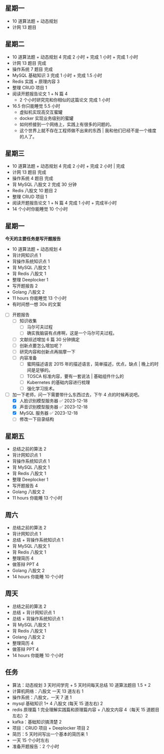 ## 星期一

- 10 道算法题 + 动态规划
- 计网 13 题目

## 星期二

- 10 道算法题 + 动态规划 4 完成 2 小时 + 完成 1 小时 + 完成 1 小时
- 计网 13 题目 完成
- 操作系统 7 题目 完成
- MySQL 基础知识 3 完成 1 小时 + 完成 1.5 小时
- Redis 实践 + 原理内容 3
- 整理 CRUD 项目 1
- 阅读开题报告论文 1 + N 篇 4
	- 2 个小时研究完和你相似的这篇论文 完成 1 小时
- 16.5 你只能睡觉 5.5 小时
	- 虚拟机实现高交互蜜罐
	- docker 实现业务级别的蜜罐
	- 如何桥接到一个网络上，实践上有很多的问题的。
	- 这个世界上就不存在工程师做不出来的东西 | 我和他们已经不是一个维度的人了。

## 星期三

- 10 道算法题 + 动态规划 4 完成 2 小时 + 完成 2 小时 | 完成
- 计网 13 题目 完成
- 操作系统 4 题目 完成
- 背 MySQL 八股文 2 完成 30 分钟
- Redis 八股文 10 题目 2
- 整理 CRUD 项目 1
- 阅读开题报告论文 1 + N 篇 4 完成 1 小时 + 完成半小时
- 14 个小时你能睡觉 10 个小时

## 星期一

**今天的主要任务是写开题报告**

- 10 道算法题 + 动态规划 4
- 背计网知识点 1
- 背操作系统知识点 1
- 背 MySQL 八股文 1
- 背 Redis 八股文 1
- 整理 Deeplocker 1
- 写开题报告 2
- Golang 八股文 2
- 11 hours 你能睡觉 13 个小时
- 有时间想一想 30s 的文案
- [ ] 开题报告
	- [ ] 知识收集
		- [ ] 马尔可夫过程
		- [ ] 确实我脑袋有点疼啊，这是一个马尔可夫过程。
	- [ ] 文献综述增加 6 篇 30 分钟搞定
	- [ ] 创新点要怎么增加呢？
	- [ ] 研究内容和创新点再揣摩一下
	- [ ] 内容准备
		- [ ] 蜜网描述语言 2015 年的描述语言，简单描述，优点，缺点 | 晚上的时间是足够的。
		- [ ] TOSCA 标准内容，要有一套说法 | 基础组件什么的
		- [ ] Kubernetes 的基础内容进行梳理
		- [ ] 强化学习技术。
- [ ] 加一下老师，问一下需要带什么东西过去，下午 4 点的时候再说吧。
	- [x] 人脸识别模型服务器 ✅ 2023-12-18
	- [x] 声音识别模型服务器 ✅ 2023-12-18
	- [x] MySQL 服务器 ✅ 2023-12-18
	- [ ] 修改一下目录结构

## 星期五

- 总结之前的算法 2
- 背计网知识点 1
- 背操作系统知识点 1
- 背 MySQL 八股文 1
- 背 Redis 八股文 1
- 整理 Deeplocker 1
- 写开题报告 4
- Golang 八股文 2
- 11 hours 你能睡 13 个小时

## 周六

- 总结之前的算法 2
- 背计网知识点 1
- 总结 + 背操作系统知识点 1
- 背 MySQL 八股文 1
- 背 Redis 八股文 1
- 整理简历 4
- 做答辩 PPT 4
- Golang 八股文 2
- 14 hours 你能睡 10 个小时

## 周天

- 总结之前的算法 2
- 总结 + 背计网知识点 1
- 总结 + 背操作系统知识点 1
- 背 MySQL 八股文 1
- 背 Redis 八股文 1
- Golang 八股文 2
- 整理简历 4
- 做答辩 PPT 4
- 14 hours 你能睡 10 个小时

## 任务

- 算法：动态规划 3 天时间学完 + 5 天时间每天总结 10 道算法题目 1.5 + 2
- 计算机网络：八股文 一天 13 道左右 1
- 操作系统：八股文，一天 7 道 1
- mysql 基础知识 1+ 4 八股文 (每天 15 道左右) 2
- redis 原理篇 1 完全理解实践篇和原理篇内容 + 八股文内容 4（每天 15 道题目左右）2
- kafka：基础知识搞清楚 2
- 项目：CRUD 项目 + Deeplocker 项目 2
- 简历：5 天时间写出一个基本的简历来 1
- 一天 15 个小时左右
- 准备开题报告：2 个小时

